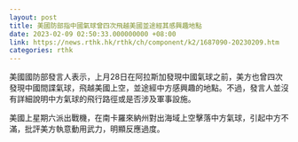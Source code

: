 ```yaml
---
layout: post
title: 美國防部指中國氣球曾四次飛越美國並途經其感興趣地點
date: 2023-02-09 02:50:33.000000000 +08:00
link: https://news.rthk.hk/rthk/ch/component/k2/1687090-20230209.htm
categories: rthk
---
```


美國國防部發言人表示，上月28日在阿拉斯加發現中國氣球之前，美方也曾四次發現中國間諜氣球，飛越美國上空，並途經中方感興趣的地點。不過，發言人並沒有詳細說明中方氣球的飛行路徑或是否涉及軍事設施。

美國上星期六派出戰機，在南卡羅來納州對出海域上空擊落中方氣球，引起中方不滿，批評美方執意動用武力，明顯反應過度。
